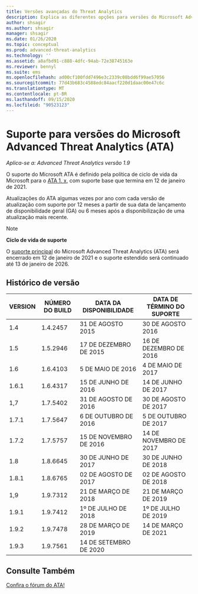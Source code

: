 ```yaml
---
title: Versões avançadas do Threat Analytics
description: Explica as diferentes opções para versões do Microsoft Advanced Threat Analytics (ATA).
author: shsagir
ms.author: shsagir
manager: shsagir
ms.date: 01/26/2020
ms.topic: conceptual
ms.prod: advanced-threat-analytics
ms.technology: ''
ms.assetid: a8afbd91-c888-4dfc-94ab-72e38745163e
ms.reviewer: bennyl
ms.suite: ems
ms.openlocfilehash: ad00cf100fdd7496e3c2339c08bdd6f99ae57056
ms.sourcegitcommit: 77d43b683c4588edc84aacf220d1daac00e47c6c
ms.translationtype: MT
ms.contentlocale: pt-BR
ms.lasthandoff: 09/15/2020
ms.locfileid: "90523123"
---
```

# <a name="support-for-microsoft-advanced-threat-analytics-ata-versions"></a>Suporte para versões do Microsoft Advanced Threat Analytics (ATA)

*Aplica-se a: Advanced Threat Analytics versão 1.9*

O suporte do Microsoft ATA é definido pela política de ciclo de vida da Microsoft para o [ATA 1. x](https://support.microsoft.com/lifecycle/search?alpha=Advanced%20Threat%20Analytics%201.X), com suporte base que termina em 12 de janeiro de 2021.

Atualizações do ATA algumas vezes por ano com cada versão de atualização com suporte por 12 meses a partir de sua data de lançamento de disponibilidade geral (GA) ou 6 meses após a disponibilização de uma atualização mais recente.

> [!NOTE]
> **Ciclo de vida de suporte**
>
> O [suporte principal](https://support.microsoft.com/lifecycle/search?alpha=Advanced%20Threat%20Analytics) do Microsoft Advanced Threat Analytics (ATA) será encerrado em 12 de janeiro de 2021 e o suporte estendido será continuado até 13 de janeiro de 2026.

## <a name="version-history"></a>Histórico de versão

|VERSION|NÚMERO DO BUILD|DATA DA DISPONIBILIDADE|DATA DE TÉRMINO DO SUPORTE|
|----|----|----|----|
|1.4|1.4.2457|31 DE AGOSTO 2015|30 DE AGOSTO 2016|
|1.5|1.5.2946|17 DE DEZEMBRO DE 2015|16 DE DEZEMBRO DE 2016|
|1.6|1.6.4103|5 DE MAIO DE 2016|4 DE MAIO DE 2017|
|1.6.1|1.6.4317|15 DE JUNHO DE 2016|14 DE JUNHO DE 2017|
|1,7|1.7.5402|31 DE AGOSTO DE 2016|30 DE AGOSTO DE 2017|
|1.7.1|1.7.5647|6 DE OUTUBRO DE 2016|5 DE OUTUBRO DE 2017|
|1.7.2|1.7.5757|15 DE NOVEMBRO DE 2016|14 DE NOVEMBRO DE 2017|
|1.8|1.8.6645|30 DE JUNHO DE 2017|30 DE JUNHO DE 2018|
|1.8.1|1.8.6765|02 DE AGOSTO DE 2017|02 DE AGOSTO DE 2018|
|1,9|1.9.7312|21 DE MARÇO DE 2018|21 DE MARÇO DE 2019|
|1.9.1|1.9.7412|1º DE JULHO DE 2018|1º DE JULHO DE 2019|
|1.9.2|1.9.7478|28 DE MARÇO DE 2019|14 DE MARÇO DE 2021|
|1.9.3|1.9.7561|14 DE SETEMBRO DE 2020||

## <a name="see-also"></a>Consulte Também

[Confira o fórum do ATA!](https://social.technet.microsoft.com/Forums/security/home?forum=mata)
